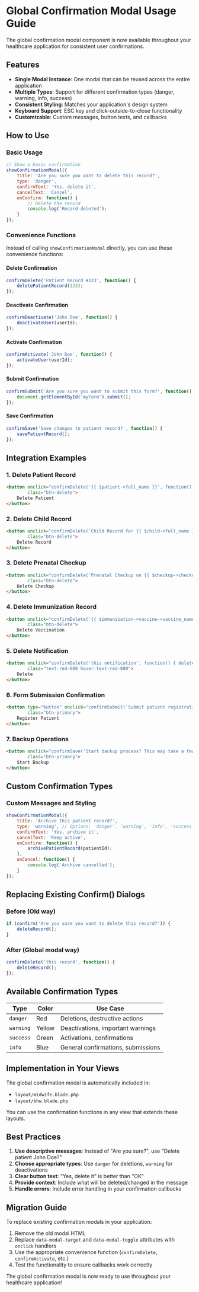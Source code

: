 # Global Confirmation Modal Usage Guide

The global confirmation modal component is now available throughout your healthcare application for consistent user confirmations.

## Features

- **Single Modal Instance**: One modal that can be reused across the entire application
- **Multiple Types**: Support for different confirmation types (danger, warning, info, success)
- **Consistent Styling**: Matches your application's design system
- **Keyboard Support**: ESC key and click-outside-to-close functionality
- **Customizable**: Custom messages, button texts, and callbacks

## How to Use

### Basic Usage

```javascript
// Show a basic confirmation
showConfirmationModal({
    title: 'Are you sure you want to delete this record?',
    type: 'danger',
    confirmText: 'Yes, delete it',
    cancelText: 'Cancel',
    onConfirm: function() {
        // Delete the record
        console.log('Record deleted');
    }
});
```

### Convenience Functions

Instead of calling `showConfirmationModal` directly, you can use these convenience functions:

#### Delete Confirmation
```javascript
confirmDelete('Patient Record #123', function() {
    deletePatientRecord(123);
});
```

#### Deactivate Confirmation
```javascript
confirmDeactivate('John Doe', function() {
    deactivateUser(userId);
});
```

#### Activate Confirmation
```javascript
confirmActivate('John Doe', function() {
    activateUser(userId);
});
```

#### Submit Confirmation
```javascript
confirmSubmit('Are you sure you want to submit this form?', function() {
    document.getElementById('myForm').submit();
});
```

#### Save Confirmation
```javascript
confirmSave('Save changes to patient record?', function() {
    savePatientRecord();
});
```

## Integration Examples

### 1. Delete Patient Record
```html
<button onclick="confirmDelete('{{ $patient->full_name }}', function() { deletePatient({{ $patient->id }}) })" 
        class="btn-delete">
    Delete Patient
</button>
```

### 2. Delete Child Record
```html
<button onclick="confirmDelete('Child Record for {{ $child->full_name }}', function() { deleteChildRecord({{ $child->id }}) })" 
        class="btn-delete">
    Delete Record
</button>
```

### 3. Delete Prenatal Checkup
```html
<button onclick="confirmDelete('Prenatal Checkup on {{ $checkup->checkup_date }}', function() { deletePrenatalCheckup({{ $checkup->id }}) })" 
        class="btn-delete">
    Delete Checkup
</button>
```

### 4. Delete Immunization Record
```html
<button onclick="confirmDelete('{{ $immunization->vaccine->vaccine_name }} vaccination', function() { deleteImmunization({{ $immunization->id }}) })" 
        class="btn-delete">
    Delete Vaccination
</button>
```

### 5. Delete Notification
```html
<button onclick="confirmDelete('this notification', function() { deleteNotification('{{ $notification->id }}') })" 
        class="text-red-600 hover:text-red-800">
    Delete
</button>
```

### 6. Form Submission Confirmation
```html
<button type="button" onclick="confirmSubmit('Submit patient registration?', function() { document.getElementById('patientForm').submit(); })" 
        class="btn-primary">
    Register Patient
</button>
```

### 7. Backup Operations
```html
<button onclick="confirmSave('Start backup process? This may take a few minutes.', function() { startBackup() })" 
        class="btn-primary">
    Start Backup
</button>
```

## Custom Confirmation Types

### Custom Messages and Styling
```javascript
showConfirmationModal({
    title: 'Archive this patient record?',
    type: 'warning', // Options: 'danger', 'warning', 'info', 'success'
    confirmText: 'Yes, archive it',
    cancelText: 'Keep active',
    onConfirm: function() {
        archivePatientRecord(patientId);
    },
    onCancel: function() {
        console.log('Archive cancelled');
    }
});
```

## Replacing Existing Confirm() Dialogs

### Before (Old way)
```javascript
if (confirm('Are you sure you want to delete this record?')) {
    deleteRecord();
}
```

### After (Global modal way)
```javascript
confirmDelete('this record', function() {
    deleteRecord();
});
```

## Available Confirmation Types

| Type | Color | Use Case |
|------|--------|----------|
| `danger` | Red | Deletions, destructive actions |
| `warning` | Yellow | Deactivations, important warnings |
| `success` | Green | Activations, confirmations |
| `info` | Blue | General confirmations, submissions |

## Implementation in Your Views

The global confirmation modal is automatically included in:
- `layout/midwife.blade.php`
- `layout/bhw.blade.php`

You can use the confirmation functions in any view that extends these layouts.

## Best Practices

1. **Use descriptive messages**: Instead of "Are you sure?", use "Delete patient John Doe?"
2. **Choose appropriate types**: Use `danger` for deletions, `warning` for deactivations
3. **Clear button text**: "Yes, delete it" is better than "OK"
4. **Provide context**: Include what will be deleted/changed in the message
5. **Handle errors**: Include error handling in your confirmation callbacks

## Migration Guide

To replace existing confirmation modals in your application:

1. Remove the old modal HTML
2. Replace `data-modal-target` and `data-modal-toggle` attributes with `onclick` handlers
3. Use the appropriate convenience function (`confirmDelete`, `confirmActivate`, etc.)
4. Test the functionality to ensure callbacks work correctly

The global confirmation modal is now ready to use throughout your healthcare application!